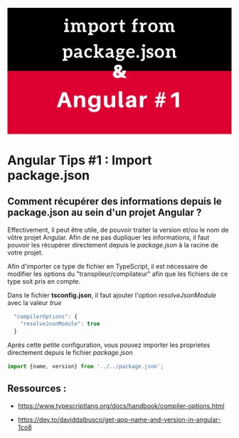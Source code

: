 ![Blog Illustration](./illustration.png)

# Angular Tips #1 : Import package.json

## Comment récupérer des informations depuis le package.json au sein d'un projet Angular ? 

Effectivement, il peut être utile, de pouvoir traiter la version et/ou le nom de vôtre projet Angular. Afin de ne pas dupliquer les informations, il faut pouvoir les récupérer directement depuis le *package.json* à la racine de votre projet.

Afin d'importer ce type de fichier en TypeScript, il est nécessaire de modifier les options du "transpileur/compilateur" afin que les fichiers de ce type soit pris en compte.

Dans le fichier **tsconfig.json**, il faut ajouter l'option *resolveJsonModule* avec la valeur *true* 

``` javascript
  "compilerOptions": {
    "resolveJsonModule": true
  }
```

Après cette petite configuration, vous pouvez importer les proprietes directement depuis le fichier *package.json*

``` javascript
import {name, version} from '../../package.json';
```

## Ressources :
- https://www.typescriptlang.org/docs/handbook/compiler-options.html

- https://dev.to/daviddalbusco/get-app-name-and-version-in-angular-1co8
